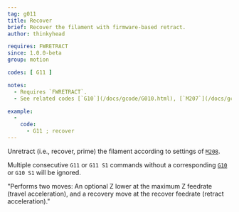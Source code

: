 ```yaml
---
tag: g011
title: Recover
brief: Recover the filament with firmware-based retract.
author: thinkyhead

requires: FWRETRACT
since: 1.0.0-beta
group: motion

codes: [ G11 ]

notes:
  - Requires `FWRETRACT`.
  - See related codes [`G10`](/docs/gcode/G010.html), [`M207`](/docs/gcode/M207.html), [`M208`](/docs/gcode/M208.html), and [`M209`](/docs/gcode/M209.html).

example:
  -
    code:
      - G11 ; recover
---
```


Unretract (i.e., recover, prime) the filament according to settings of [`M208`](/docs/gcode/M208.html).

Multiple consecutive `G11` or `G11 S1` commands without a corresponding [`G10`](/docs/gcode/G010.html) or `G10 S1` will be ignored.

"Performs two moves: An optional Z lower at the maximum Z feedrate (travel acceleration), and a recovery move at the recover feedrate (retract acceleration)."

